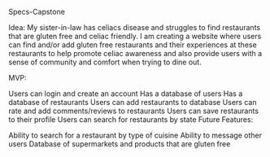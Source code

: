 Specs-Capstone

Idea: My sister-in-law has celiacs disease and struggles to find restaurants that are gluten free and celiac friendly. I am creating a website where users can find and/or add gluten free restaurants and their experiences at these restaurants to help promote celiac awareness and also provide users with a sense of community and comfort when trying to dine out.

MVP:

Users can login and create an account
Has a database of users
Has a database of restaurants
Users can add restaurants to database
Users can rate and add comments/reviews to restaurants
Users can save restaurants to their profile
Users can search for restaurants by state
Future Features:

Ability to search for a restaurant by type of cuisine
Ability to message other users
Database of supermarkets and products that are gluten free

